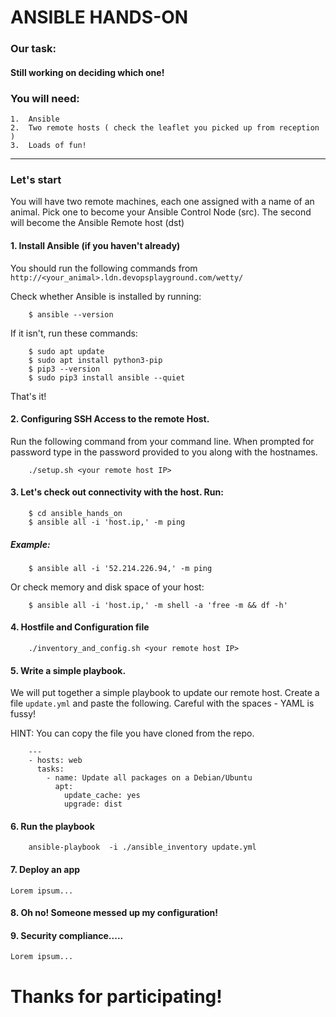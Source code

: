 # ANSIBLE HANDS-ON

### Our task:

#### Still working on deciding which one!

### You will need:

    1.  Ansible
    2.  Two remote hosts ( check the leaflet you picked up from reception )
    3.  Loads of fun!

------
### Let's start

You will have two remote machines, each one assigned with a name of an animal. 
Pick one to become your Ansible Control Node (src). The second will become the Ansible Remote host (dst)

#### 1. Install Ansible (if you haven't already)

You should run the following commands from `http://<your_animal>.ldn.devopsplayground.com/wetty/`

Check whether Ansible is installed by running:
        
        $ ansible --version

If it isn't, run these commands:
        
        $ sudo apt update
        $ sudo apt install python3-pip
        $ pip3 --version
        $ sudo pip3 install ansible --quiet

That's it!

#### 2. Configuring SSH Access to the remote Host. 

Run the following command from your command line. When prompted for password type in the password provided to you along with the hostnames.

        ./setup.sh <your remote host IP>   

#### 3. Let's check out connectivity with the host. Run:
        $ cd ansible_hands_on
        $ ansible all -i 'host.ip,' -m ping    
##### Example:   
        $ ansible all -i '52.214.226.94,' -m ping

 Or check memory and disk space of your host:

        $ ansible all -i 'host.ip,' -m shell -a 'free -m && df -h'

#### 4. Hostfile and Configuration file

        ./inventory_and_config.sh <your remote host IP>

#### 5. Write a simple playbook.

We will put together a simple playbook to update our remote host. 
Create a file `update.yml` and paste the following. Careful with the spaces - YAML is fussy! 
    
HINT: You can copy the file you have cloned from the repo. 

        ---
        - hosts: web
          tasks:
            - name: Update all packages on a Debian/Ubuntu
              apt:
                update_cache: yes
                upgrade: dist


#### 6. Run the playbook

        ansible-playbook  -i ./ansible_inventory update.yml


#### 7. Deploy an app

    Lorem ipsum...  

#### 8. Oh no! Someone messed up my configuration!


#### 9. Security compliance.....

    Lorem ipsum...  

# Thanks for participating!